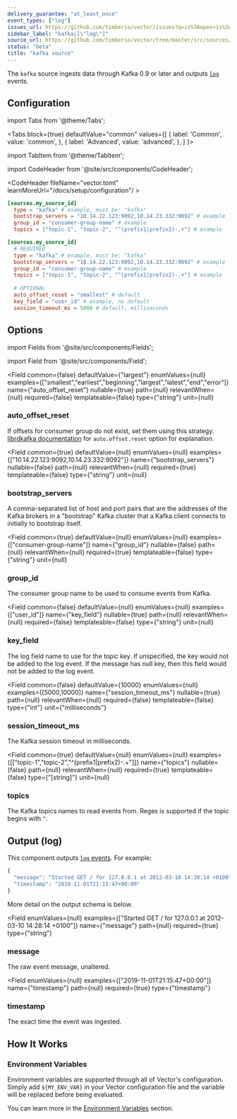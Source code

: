 ```yaml
---
delivery_guarantee: "at_least_once"
event_types: ["log"]
issues_url: https://github.com/timberio/vector/issues?q=is%3Aopen+is%3Aissue+label%3A%22source%3A+kafka%22
sidebar_label: "kafka|[\"log\"]"
source_url: https://github.com/timberio/vector/tree/master/src/sources/kafka.rs
status: "beta"
title: "kafka source" 
---
```


The `kafka` source ingests data through Kafka 0.9 or later and outputs [`log`][docs.data-model#log] events.

## Configuration

import Tabs from '@theme/Tabs';

<Tabs
  block={true}
  defaultValue="common"
  values={[
    { label: 'Common', value: 'common', },
    { label: 'Advanced', value: 'advanced', },
  ]
}>

import TabItem from '@theme/TabItem';

<TabItem value="common">

import CodeHeader from '@site/src/components/CodeHeader';

<CodeHeader fileName="vector.toml" learnMoreUrl="/docs/setup/configuration"/ >

```toml
[sources.my_source_id]
  type = "kafka" # example, must be: "kafka"
  bootstrap_servers = "10.14.22.123:9092,10.14.23.332:9092" # example
  group_id = "consumer-group-name" # example
  topics = ["topic-1", "topic-2", "^(prefix1|prefix2)-.+"] # example
```

</TabItem>
<TabItem value="advanced">

<CodeHeader fileName="vector.toml" learnMoreUrl="/docs/setup/configuration" />

```toml
[sources.my_source_id]
  # REQUIRED
  type = "kafka" # example, must be: "kafka"
  bootstrap_servers = "10.14.22.123:9092,10.14.23.332:9092" # example
  group_id = "consumer-group-name" # example
  topics = ["topic-1", "topic-2", "^(prefix1|prefix2)-.+"] # example
  
  # OPTIONAL
  auto_offset_reset = "smallest" # default
  key_field = "user_id" # example, no default
  session_timeout_ms = 5000 # default, milliseconds
```

</TabItem>

</Tabs>

## Options

import Fields from '@site/src/components/Fields';

import Field from '@site/src/components/Field';

<Fields filters={true}>


<Field
  common={false}
  defaultValue={"largest"}
  enumValues={null}
  examples={["smallest","earliest","beginning","largest","latest","end","error"]}
  name={"auto_offset_reset"}
  nullable={true}
  path={null}
  relevantWhen={null}
  required={false}
  templateable={false}
  type={"string"}
  unit={null}
  >

### auto_offset_reset

If offsets for consumer group do not exist, set them using this strategy. [librdkafka documentation][urls.lib_rdkafka_config] for `auto.offset.reset` option for explanation.


</Field>


<Field
  common={true}
  defaultValue={null}
  enumValues={null}
  examples={["10.14.22.123:9092,10.14.23.332:9092"]}
  name={"bootstrap_servers"}
  nullable={false}
  path={null}
  relevantWhen={null}
  required={true}
  templateable={false}
  type={"string"}
  unit={null}
  >

### bootstrap_servers

A comma-separated list of host and port pairs that are the addresses of the Kafka brokers in a "bootstrap" Kafka cluster that a Kafka client connects to initially to bootstrap itself.


</Field>


<Field
  common={true}
  defaultValue={null}
  enumValues={null}
  examples={["consumer-group-name"]}
  name={"group_id"}
  nullable={false}
  path={null}
  relevantWhen={null}
  required={true}
  templateable={false}
  type={"string"}
  unit={null}
  >

### group_id

The consumer group name to be used to consume events from Kafka.



</Field>


<Field
  common={false}
  defaultValue={null}
  enumValues={null}
  examples={["user_id"]}
  name={"key_field"}
  nullable={true}
  path={null}
  relevantWhen={null}
  required={false}
  templateable={false}
  type={"string"}
  unit={null}
  >

### key_field

The log field name to use for the topic key. If unspecified, the key would not be added to the log event. If the message has null key, then this field would not be added to the log event.


</Field>


<Field
  common={false}
  defaultValue={10000}
  enumValues={null}
  examples={[5000,10000]}
  name={"session_timeout_ms"}
  nullable={true}
  path={null}
  relevantWhen={null}
  required={false}
  templateable={false}
  type={"int"}
  unit={"milliseconds"}
  >

### session_timeout_ms

The Kafka session timeout in milliseconds.



</Field>


<Field
  common={true}
  defaultValue={null}
  enumValues={null}
  examples={[["topic-1","topic-2","^(prefix1|prefix2)-.+"]]}
  name={"topics"}
  nullable={false}
  path={null}
  relevantWhen={null}
  required={true}
  templateable={false}
  type={"[string]"}
  unit={null}
  >

### topics

The Kafka topics names to read events from. Regex is supported if the topic begins with `^`.



</Field>


</Fields>

## Output (log)

This component outputs [`log` events][docs.data-model.log].
For example:

```javascript
{
  "message": "Started GET / for 127.0.0.1 at 2012-03-10 14:28:14 +0100",
  "timestamp": "2019-11-01T21:15:47+00:00"
}
```
More detail on the output schema is below.

<Fields filters={true}>


<Field
  enumValues={null}
  examples={["Started GET / for 127.0.0.1 at 2012-03-10 14:28:14 +0100"]}
  name={"message"}
  path={null}
  required={true}
  type={"string"}
  >

### message

The raw event message, unaltered.



</Field>


<Field
  enumValues={null}
  examples={["2019-11-01T21:15:47+00:00"]}
  name={"timestamp"}
  path={null}
  required={true}
  type={"timestamp"}
  >

### timestamp

The exact time the event was ingested.



</Field>


</Fields>

## How It Works

### Environment Variables

Environment variables are supported through all of Vector's configuration.
Simply add `${MY_ENV_VAR}` in your Vector configuration file and the variable
will be replaced before being evaluated.

You can learn more in the [Environment Variables][docs.configuration#environment-variables]
section.


[docs.configuration#environment-variables]: /docs/setup/configuration#environment-variables
[docs.data-model#log]: /docs/about/data-model#log
[docs.data-model.log]: /docs/about/data-model/log
[urls.lib_rdkafka_config]: https://github.com/edenhill/librdkafka/blob/master/CONFIGURATION.md
